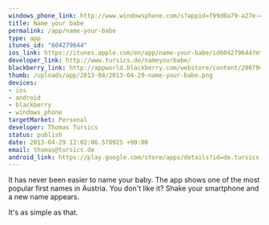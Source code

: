```yaml
--- 
windows_phone_link: http://www.windowsphone.com/s?appid=f99d0a79-a27e-4945-8f83-6dc322494f94
title: Name your babe
permalink: /app/name-your-babe
type: app
itunes_id: "604279644"
ios_link: https://itunes.apple.com/en/app/name-your-babe/id604279644?mt=8
developer_link: http://www.tursics.de/nameyourbabe/
blackberry_link: http://appworld.blackberry.com/webstore/content/20079439
thumb: /uploads/app/2013-04/2013-04-29-name-your-babe.png
devices: 
- ios
- android
- blackberry
- windows_phone
targetMarket: Personal
developer: Thomas Tursics
status: publish
date: 2013-04-29 12:02:06.578925 +00:00
email: thomas@tursics.de
android_link: https://play.google.com/store/apps/details?id=de.tursics.nameyourbabe
---
```


It has never been easier to name your baby. The app shows one of the most popular first names in Austria. You don't like it? Shake your smartphone and a new name appears.

It's as simple as that.

